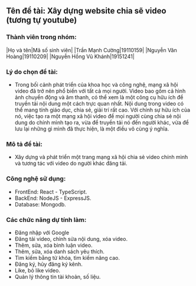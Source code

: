 ## Tên đề tài: Xây dựng website chia sẽ video (tương tự youtube)

### Thành viên trong nhóm:
|Họ và tên|Mã số sinh viên|
|Trần Mạnh Cường|19110159|
|Nguyễn Văn Hoàng|19110209|
|Nguyễn Hồng Vũ Khánh|19151241|

### Lý do chọn đề tài:
- Trong bối cảnh phát triển của khoa học và công nghệ, mạng xã hội video đã trở nên phổ biến với tất cả mọi người. Video bao gồm cả hình ảnh chuyển động và âm thanh, có thể xem là một công cụ hữu ích để truyền tải nội dung một cách trực quan nhất. Nội dung trong video có thể mang tính giáo dục, chia sẻ, giải trí rất cao. Với chính sự hữu ích của nó, việc tạo ra một mạng xã hội video để mọi người cùng chia sẻ nội dung do chính mình tạo ra, vừa để truyền tải nó đến người khác, vừa để lưu lại những gì mình đã thực hiện, là một điều vô cùng ý nghĩa.

### Mô tả đề tài:
- Xây dựng và phát triển một trang mạng xã hội chia sẻ video chính mình và tương tác với video do người khác đăng tải.

### Công nghệ sử dụng:
- FrontEnd: React - TypeScript.
- BackEnd: NodeJS - ExpressJS.
- Database: Mongodb.

### Các chức năng dự tính làm:
- Đăng nhập với Google
- Đăng tải video, chỉnh sửa nội dung, xóa video.
- Thêm, sửa, xóa bình luận video.
- Thêm, sửa, xóa danh sách yêu thích.
- Tìm kiếm bằng từ khóa, tìm kiếm nâng cao.
- Đăng ký, hủy đăng ký kênh.
- Like, bỏ like video.
- Quản lý thông tin tài khoản, số liệu.

